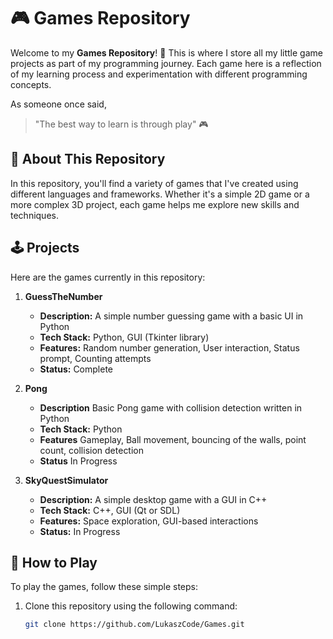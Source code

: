 # 🎮 Games Repository

Welcome to my **Games Repository**! 🎉 This is where I store all my little game projects as part of my programming journey. Each game here is a reflection of my learning process and experimentation with different programming concepts.

As someone once said, 
> "The best way to learn is through play" 🎮

## 🚀 About This Repository

In this repository, you'll find a variety of games that I've created using different languages and frameworks. Whether it's a simple 2D game or a more complex 3D project, each game helps me explore new skills and techniques.

## 🕹️ Projects

Here are the games currently in this repository:

1. **GuessTheNumber**  
   - **Description:** A simple number guessing game with a basic UI in Python
   - **Tech Stack:** Python, GUI (Tkinter library)  
   - **Features:**   Random number generation, User interaction, Status prompt, Counting attempts
   - **Status:** Complete

2. **Pong**
   - **Description** Basic Pong game with collision detection written in Python
   - **Tech Stack:** Python
   - **Features** Gameplay, Ball movement, bouncing of the walls, point count, collision detection
   - **Status** In Progress

4. **SkyQuestSimulator**  
   - **Description:** A simple desktop game with a GUI in C++  
   - **Tech Stack:** C++, GUI (Qt or SDL)
   - **Features:** Space exploration, GUI-based interactions  
   - **Status:** In Progress



## 🌟 How to Play

To play the games, follow these simple steps:

1. Clone this repository using the following command:
   ```bash
   git clone https://github.com/LukaszCode/Games.git

